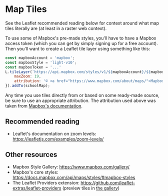 # Map Tiles

See the Leaflet recommended reading below for context around what map tiles literally are (at least in a raster web context).

To use some of Mapbox's pre-made styles, you'll have to have a Mapbox access token (which you can get by simply signing up for a free account). Then you'll want to create a Leaflet tile layer using something like this:

```js
const mapboxAccount = 'mapbox';
const mapboxStyle = 'light-v10';
const mapboxToken = '...'
L.tileLayer(`https://api.mapbox.com/styles/v1/${mapboxAccount}/${mapboxStyle}/tiles/256/{z}/{x}/{y}@2x?access_token=${mapboxToken}`, {
    maxZoom: 19,
    attribution: '© <a href="https://www.mapbox.com/about/maps/">Mapbox</a> © <a href="http://www.openstreetmap.org/copyright">OpenStreetMap</a> <strong><a href="https://www.mapbox.com/map-feedback/" target="_blank">Improve this map</a></strong>',
}).addTo(schoolMap);
```

Any time you use tiles directly from or based on some ready-made source, be sure to use an appropriate attribution. The attribution used above was taken from [Mapbox's documentation](https://docs.mapbox.com/help/getting-started/attribution/#other-mapping-frameworks).

## Recommended reading
* Leaflet's documentation on zoom levels: https://leafletjs.com/examples/zoom-levels/

## Other resources
* Mapbox Style Gallery: https://www.mapbox.com/gallery/
* Mapbox's core styles: https://docs.mapbox.com/api/maps/styles/#mapbox-styles
* The Leaflet Providers extension: https://github.com/leaflet-extras/leaflet-providers (preview tiles in [the gallery](http://leaflet-extras.github.io/leaflet-providers/preview/index.html))
